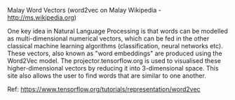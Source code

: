 Malay Word Vectors (word2vec on Malay Wikipedia - http://ms.wikipedia.org)

One key idea in Natural Language Processing is that words can be modelled as multi-dimensional numerical vectors, which can be fed in the other classical machine learning algorithms (classification, neural networks etc). These vectors, also known as "word embeddings" are produced using the Word2Vec model. The projector.tensorflow.org is used to visualised these higher-dimensional vectors by reducing it into 3-dimensional space. This site also allows the user to find words that are similar to one another.
 
Ref: https://www.tensorflow.org/tutorials/representation/word2vec
